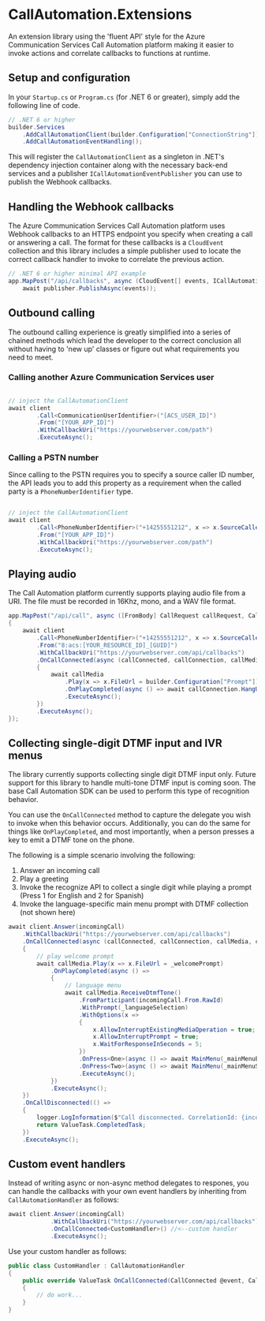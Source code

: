 # CallAutomation.Extensions

An extension library using the 'fluent API' style for the Azure Communication Services Call Automation platform making it easier to invoke actions and correlate callbacks to functions at runtime.

## Setup and configuration

In your `Startup.cs` or `Program.cs` (for .NET 6 or greater), simply add the following line of code.

```csharp
// .NET 6 or higher
builder.Services
    .AddCallAutomationClient(builder.Configuration["ConnectionString"])
    .AddCallAutomationEventHandling();
```

This will register the `CallAutomationClient` as a singleton in .NET's dependency injection container along with the necessary back-end services and a publisher `ICallAutomationEventPublisher` you can use to publish the Webhook callbacks.

## Handling the Webhook callbacks

The Azure Communication Services Call Automation platform uses Webhook callbacks to an HTTPS endpoint you specify when creating a call or answering a call. The format for these callbacks is a `CloudEvent` collection and this library includes a simple publisher used to locate the correct callback handler to invoke to correlate the previous action.

```csharp
// .NET 6 or higher minimal API example
app.MapPost("/api/callbacks", async (CloudEvent[] events, ICallAutomationEventPublisher publisher) => 
    await publisher.PublishAsync(events));
```

## Outbound calling

The outbound calling experience is greatly simplified into a series of chained methods which lead the developer to the correct conclusion all without having to 'new up' classes or figure out what requirements you need to meet.

### Calling another Azure Communication Services user

```csharp

// inject the CallAutomationClient
await client
        .Call<CommunicationUserIdentifier>("[ACS_USER_ID]")
        .From("[YOUR_APP_ID]")
        .WithCallbackUri("https://yourwebserver.com/path")
        .ExecuteAsync();
```

### Calling a PSTN number

Since calling to the PSTN requires you to specify a source caller ID number, the API leads you to add this property as a requirement when the called party is a `PhoneNumberIdentifier` type.

```csharp

// inject the CallAutomationClient
await client
        .Call<PhoneNumberIdentifier>("+14255551212", x => x.SourceCallerIdNumber = "+18005551212")
        .From("[YOUR_APP_ID]")
        .WithCallbackUri("https://yourwebserver.com/path")
        .ExecuteAsync();
```

## Playing audio

The Call Automation platform currently supports playing audio file from a URI. The file must be recorded in 16Khz, mono, and a WAV file format.

```csharp
app.MapPost("/api/call", async ([FromBody] CallRequest callRequest, CallAutomationClient client) =>
{
    await client
        .Call<PhoneNumberIdentifier>("+14255551212", x => x.SourceCallerIdNumber = "+18005551212")
        .From("8:acs:[YOUR_RESOURCE_ID]_[GUID]")
        .WithCallbackUri("https://yourwebserver.com/api/callbacks")
        .OnCallConnected(async (callConnected, callConnection, callMedia, callRecording) =>
        {
            await callMedia
                .Play(x => x.FileUrl = builder.Configuration["Prompt"])
                .OnPlayCompleted(async () => await callConnection.HangUpAsync())
                .ExecuteAsync();
        })
        .ExecuteAsync();
});
```

## Collecting single-digit DTMF input and IVR menus

The library currently supports collecting single digit DTMF input only. Future support for this library to handle multi-tone DTMF input is coming soon. The base Call Automation SDK can be used to perform this type of recognition behavior.

You can use the `OnCallConnected` method to capture the delegate you wish to invoke when this behavior occurs. Additionally, you can do the same for things like `OnPlayCompleted`, and most importantly, when a person presses a key to emit a DTMF tone on the phone.

The following is a simple scenario involving the following:

1. Answer an incoming call
2. Play a greeting
3. Invoke the recognize API to collect a single digit while playing a prompt (Press 1 for English and 2 for Spanish)
4. Invoke the language-specific main menu prompt with DTMF collection (not shown here)

```csharp
await client.Answer(incomingCall)
    .WithCallbackUri("https://yourwebserver.com/api/callbacks")
    .OnCallConnected(async (callConnected, callConnection, callMedia, callRecording) =>
    {
        // play welcome prompt
        await callMedia.Play(x => x.FileUrl = _welcomePrompt)
            .OnPlayCompleted(async () =>
            {
                // language menu
                await callMedia.ReceiveDtmfTone()
                    .FromParticipant(incomingCall.From.RawId)
                    .WithPrompt(_languageSelection)
                    .WithOptions(x =>
                    {
                        x.AllowInterruptExistingMediaOperation = true;
                        x.AllowInterruptPrompt = true;
                        x.WaitForResponseInSeconds = 5;
                    })
                    .OnPress<One>(async () => await MainMenu(_mainMenuEnglish))
                    .OnPress<Two>(async () => await MainMenu(_mainMenuSpanish))
                    .ExecuteAsync();
            })
            .ExecuteAsync();
    })
    .OnCallDisconnected(() =>
    {
        logger.LogInformation($"Call disconnected. CorrelationId: {incomingCall.CorrelationId}");
        return ValueTask.CompletedTask;
    })
    .ExecuteAsync();
```

## Custom event handlers

Instead of writing async or non-async method delegates to respones, you can handle the callbacks with your own event handlers by inheriting from `CallAutomationHandler` as follows:

```csharp
await client.Answer(incomingCall)
            .WithCallbackUri("https://yourwebserver.com/api/callbacks")
            .OnCallConnected<CustomHandler>() //<--custom handler
            .ExecuteAsync();
```

Use your custom handler as follows:

```csharp
public class CustomHandler : CallAutomationHandler
{
    public override ValueTask OnCallConnected(CallConnected @event, CallConnection callConnection, CallMedia callMedia, CallRecording callRecording)
    {
        // do work...
    }
}
```
